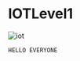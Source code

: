# IOTLevel1
![iot](https://user-images.githubusercontent.com/81381146/132446882-08b2098e-afc3-45b2-b1a0-e22756afd12d.png)
```ino
HELLO EVERYONE
```
